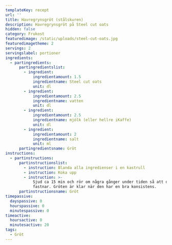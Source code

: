 ```yaml
---
templateKey: recept
url: ''
title: Havregrynsgröt (stålskuren)
description: Havregrynsgröt på Steel cut oats
hidden: false
category: Frukost
featuredimage: /static/uploads/steel-cut-oats.jpg
featuredimagetheme: 2
servings: 2
servingslabel: portioner
ingredients:
  - partingredients:
      partingredientslist:
        - ingredient:
            ingredientamount: 1.5
            ingredientname: Steel cut oats
            unit: dl
        - ingredient:
            ingredientamount: 2.5
            ingredientname: vatten
            unit: dl
        - ingredient:
            ingredientamount: 2.5
            ingredientname: mjölk (eller hellre iKaffe)
            unit: dl
        - ingredient:
            ingredientamount: 2
            ingredientname: salt
            unit: ml
      partingredientsname: Gröt
instructions:
  - partinstructions:
      partinstructionslist:
        - instruction: Blanda alla ingredienser i en kastrull
        - instruction: Koka upp
        - instruction: >-
            Sjud ca 15 min och rör om några gånger under tiden så att det inte
            fastnar. Gröten är klar när den har en bra konsistens.
      partinstructionsname: Gröt
timepassive:
  dayspassive: 0
  hourspassive: 0
  minutespassive: 0
timeactive:
  hoursactive: 0
  minutesactive: 20
tags:
  - Gröt
---
```

